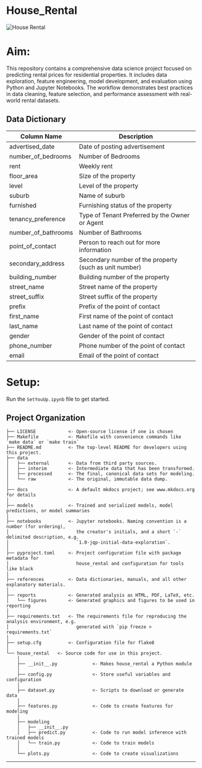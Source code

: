 # House_Rental


![House Rental](https://i.ytimg.com/vi/Uu1r4zay0iw/maxresdefault.jpg)
# Aim:
This repository contains a comprehensive data science project focused on predicting rental prices for residential properties. It includes data exploration, feature engineering, model development, and evaluation using Python and Jupyter Notebooks. The workflow demonstrates best practices in data cleaning, feature selection, and performance assessment with real-world rental datasets.

## Data Dictionary

| Column Name           | Description                                                      |
|---------------------- |------------------------------------------------------------------|
| advertised_date       | Date of posting advertisement                                    |
| number_of_bedrooms    | Number of Bedrooms                                               |
| rent                  | Weekly rent                                                      |
| floor_area            | Size of the property                                             |
| level                 | Level of the property                                            |
| suburb                | Name of suburb                                                   |
| furnished             | Furnishing status of the property                                |
| tenancy_preference    | Type of Tenant Preferred by the Owner or Agent                   |
| number_of_bathrooms   | Number of Bathrooms                                              |
| point_of_contact      | Person to reach out for more information                         |
| secondary_address     | Secondary number of the property (such as unit number)           |
| building_number       | Building number of the property                                  |
| street_name           | Street name of the property                                      |
| street_suffix         | Street suffix of the property                                    |
| prefix                | Prefix of the point of contact                                   |
| first_name            | First name of the point of contact                               |
| last_name             | Last name of the point of contact                                |
| gender                | Gender of the point of contact                                   |
| phone_number          | Phone number of the point of contact                             |
| email                 | Email of the point of contact                                    |

# Setup:
Run the `SetYouUp.ipynb` file to get started.

## Project Organization

```
├── LICENSE            <- Open-source license if one is chosen
├── Makefile           <- Makefile with convenience commands like `make data` or `make train`
├── README.md          <- The top-level README for developers using this project.
├── data
│   ├── external       <- Data from third party sources.
│   ├── interim        <- Intermediate data that has been transformed.
│   ├── processed      <- The final, canonical data sets for modeling.
│   └── raw            <- The original, immutable data dump.
│
├── docs               <- A default mkdocs project; see www.mkdocs.org for details
│
├── models             <- Trained and serialized models, model predictions, or model summaries
│
├── notebooks          <- Jupyter notebooks. Naming convention is a number (for ordering),
│                         the creator's initials, and a short `-` delimited description, e.g.
│                         `1.0-jqp-initial-data-exploration`.
│
├── pyproject.toml     <- Project configuration file with package metadata for 
│                         house_rental and configuration for tools like black
│
├── references         <- Data dictionaries, manuals, and all other explanatory materials.
│
├── reports            <- Generated analysis as HTML, PDF, LaTeX, etc.
│   └── figures        <- Generated graphics and figures to be used in reporting
│
├── requirements.txt   <- The requirements file for reproducing the analysis environment, e.g.
│                         generated with `pip freeze > requirements.txt`
│
├── setup.cfg          <- Configuration file for flake8
│
└── house_rental   <- Source code for use in this project.
    │
    ├── __init__.py             <- Makes house_rental a Python module
    │
    ├── config.py               <- Store useful variables and configuration
    │
    ├── dataset.py              <- Scripts to download or generate data
    │
    ├── features.py             <- Code to create features for modeling
    │
    ├── modeling                
    │   ├── __init__.py 
    │   ├── predict.py          <- Code to run model inference with trained models          
    │   └── train.py            <- Code to train models
    │
    └── plots.py                <- Code to create visualizations
```

--------

